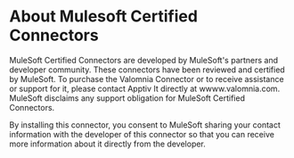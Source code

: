 About  Mulesoft  Certified Connectors
==========================

MuleSoft Certified Connectors are developed by MuleSoft's partners and developer community. These connectors have been reviewed and certified by MuleSoft. To purchase the Valomnia Connector or to receive assistance or support for it, please contact Apptiv It directly at wwww.valomnia.com. MuleSoft disclaims any support obligation for MuleSoft Certified Connectors.

By installing this connector, you consent to MuleSoft sharing your contact information with the developer of this connector so that you can receive more information about it directly from the developer.
